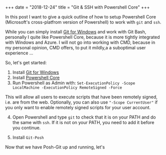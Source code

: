 +++
date = "2018-12-24"
title = "Git & SSH with Powershell Core"
+++

In this post I want to give a quick outline of how to setup Powershell Core (Microsoft's cross-platfrom version of Powershell) to work with `git` and `ssh`.

While you can simply install [Git for Windows](https://git-scm.com/download/win) and work with Git Bash, personally I quite like Powershell Core, because it is more tightly integrated with Windows and Azure. I will not go into working with CMD, because in my personal opinion, CMD offers, to put it mildly,a a suboptimal user experience ...

So, let's get started:

1) Install [Git for Windows](https://git-scm.com/download/win)
2) Install [Powershell Core](https://github.com/PowerShell/PowerShell)
3) Run Powershell as Admin with:
`Set-ExecutionPolicy -Scope LocalMachine -ExecutionPolicy RemoteSigned -Force` 

This will allow all users to execute scripts that have been remotely signed, i.e. are from the web. Optionally, you can also use `"-Scope CurrentUser"` if you only want to enable remotely signed scripts for your user account.

4) Open Powershell and type `git` to check that it is on your PATH and do the same with `ssh`. If it is not on your PATH, you need to add it before you continue.

5) Install `Git-Posh`

Now that we have Posh-Git up and running, let's 
